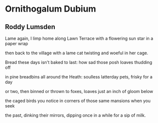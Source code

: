 # Ornithogalum Dubium
## Roddy Lumsden
Lame again, I limp home along Lawn Terrace
with a flowering sun star in a paper wrap

then back to the village with a lame cat
twisting and woeful in her cage.

Bread these days isn't baked to last:
how sad those posh loaves thudding off

in pine breadbins all around the Heath:
soulless latterday pets, frisky for a day

or two, then binned or thrown to foxes,
loaves just an inch of gloom below

the caged birds you notice in corners
of those same mansions when you seek

the past, dinking their mirrors, dipping
once in a while for a sip of milk.